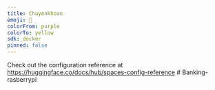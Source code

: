```yaml
---
title: Chuyenkhoan
emoji: 👀
colorFrom: purple
colorTo: yellow
sdk: docker
pinned: false
---
```


Check out the configuration reference at https://huggingface.co/docs/hub/spaces-config-reference
#   B a n k i n g - r a s b e r r y p i  
 
